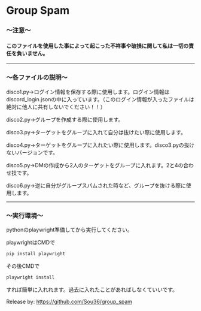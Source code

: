 # Group Spam

### ～注意～

#### このファイルを使用した事によって起こった不祥事や破損に関して私は一切の責任を負いません。

---

### ～各ファイルの説明～

disco1.py→ログイン情報を保存する際に使用します。ログイン情報はdiscord_login.jsonの中に入っています。（このログイン情報が入ったファイルは絶対に他人に共有しないでください！！）

disco2.py→グループを作成する際に使用します。

disco3.py→ターゲットをグループに入れて自分は抜けたい際に使用します。

disco4.py→ターゲットをグループに入れたい際に使用します。disco3.pyの抜けないバージョンです。

disco5.py→DMの作成から2人のターゲットをグループに入れます。2と4の合わせ技です。

disco6.py→逆に自分がグループスパムされた時など、グループを抜ける際に使用します。

---

### ～実行環境～

pythonのplaywright準備してから実行してください。

playwrightはCMDで
```cmd
pip install playwright
```

その後CMDで
```cmd
playwright install
```

すれば簡単に入れれます。過去に入れたことがあればしなくていいです。


Release by:
https://github.com/Sou36/group_spam

